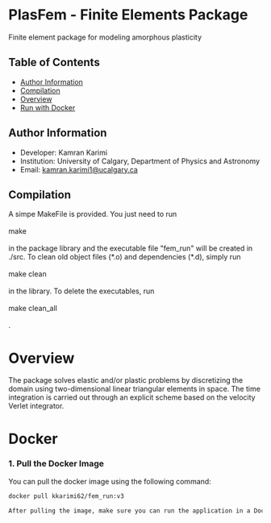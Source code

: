 # PlasFem - Finite Elements Package
Finite element package for modeling amorphous plasticity

## Table of Contents
* [Author Information](#author-information)
* [Compilation](#compilation)
* [Overview](#overview)
* [Run with Docker](#Docker)

## Author Information
* Developer: Kamran Karimi
* Institution: University of Calgary, Department of Physics and Astronomy
* Email: [kamran.karimi1@ucalgary.ca](mailto:lunde@adobe.com?subject=[GitHub]%20Source%20Han%20Sans)

## Compilation
A simpe MakeFile is provided. You just need to run \
\
make \
\
in the package library and the executable file "fem_run" will be created in ./src. To clean old object files (\*.o) and dependencies (\*.d), simply run \
\
make clean \
\
in the library. To delete the executables, run \
\
make clean_all \
\
.

# Overview
The package solves elastic and/or plastic problems by discretizing the domain using two-dimensional linear triangular elements in space. The time
integration is carried out through an explicit scheme based on the velocity Verlet integrator.

# Docker


### 1. Pull the Docker Image

You can pull the docker image using the following command:

```bash
docker pull kkarimi62/fem_run:v3

After pulling the image, make sure you can run the application in a Docker container:
